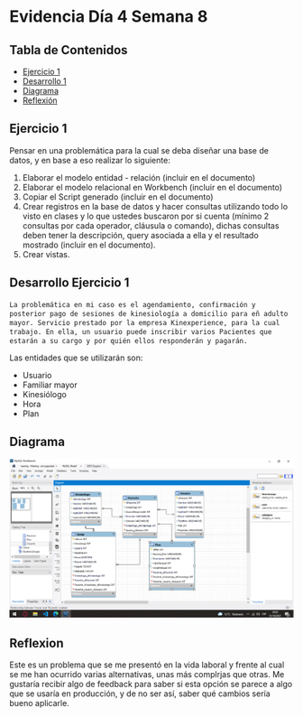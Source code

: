 # Evidencia Día 4 Semana 8
## Tabla de Contenidos

- [Ejercicio 1](#ejercicio-1)
- [Desarrollo 1](#desarrollo-ejercicio-1)
- [Diagrama](#diagrama)
- [Reflexión](#reflexion)

## Ejercicio 1
Pensar en una problemática para la cual se deba diseñar una base de datos, y en base a eso realizar lo siguiente:

1.	Elaborar el modelo entidad - relación (incluir en el documento)
2.	Elaborar el modelo relacional en Workbench (incluir en el documento)
3.	Copiar el Script generado (incluir en el documento)
4.	Crear registros en la base de datos y hacer consultas utilizando todo lo visto en clases y lo que ustedes buscaron por si cuenta (mínimo 2 consultas por cada operador, cláusula o comando), dichas consultas deben tener la descripción, query asociada a ella y el resultado mostrado (incluir en el documento).
5.	Crear vistas.

## Desarrollo Ejercicio 1


	La problemática en mi caso es el agendamiento, confirmación y posterior pago de sesiones de kinesiología a domicilio para eñ adulto mayor. Servicio prestado por la empresa Kinexperience, para la cual trabajo. En ella, un usuario puede inscribir varios Pacientes que estarán a su cargo y por quién ellos responderán y pagarán. 

  Las entidades que se utilizarán son:
  - Usuario
  - Familiar mayor
  - Kinesiólogo
  - Hora
  - Plan

## Diagrama
![Diagrama de Entidades](https://raw.githubusercontent.com/SebaFarias/DESARROLLO-DE-APLICACIONES-M-VILES-ANDROID-JAVA/master/ED3S8/Diagrama.png)
## Reflexion
Este es un problema que se me presentó en la vida laboral y frente al cual se me han ocurrido  varias alternativas, unas más complrjas que otras. Me gustaría recibir algo de feedback para saber si esta opción se parece a algo que se usaría en producción, y de no ser así, saber qué cambios sería bueno aplicarle.